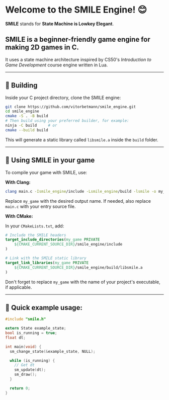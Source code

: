 # Welcome to the SMILE Engine! 😊

**SMILE** stands for **State Machine is Lowkey Elegant**.

## SMILE is a beginner-friendly game engine for making 2D games in C.

It uses a state machine architecture inspired by CS50's _Introduction to Game Development_ course engine written in Lua.

---

## 🔧 Building

Inside your C project directory, clone the SMILE engine:

```zsh
git clone https://github.com/vitorbetmann/smile_engine.git
cd smile_engine
cmake -S . -B build
# Then build using your preferred builder, for example:
ninja -C build     # or
cmake --build build
```

This will generate a static library called `libsmile.a` inside the `build` folder.

---

## 🚀 Using SMILE in your game

To compile your game with SMILE, use:

**With Clang:**

```zsh
clang main.c -Ismile_engine/include -Lsmile_engine/build -lsmile -o my_game
```

Replace `my_game` with the desired output name.
If needed, also replace `main.c` with your entry source file.

**With CMake:**

In your `CMakeLists.txt`, add:

```cmake
# Include the SMILE headers
target_include_directories(my_game PRIVATE
    ${CMAKE_CURRENT_SOURCE_DIR}/smile_engine/include
)

# Link with the SMILE static library
target_link_libraries(my_game PRIVATE
    ${CMAKE_CURRENT_SOURCE_DIR}/smile_engine/build/libsmile.a
)
```

Don't forget to replace `my_game` with the name of your project's executable, if applicable.

---

## 🧪 Quick example usage:

```C
#include "smile.h"

extern State example_state;
bool is_running = true;
float dt;

int main(void) {
  sm_change_state(&example_state, NULL);

  while (is_running) {
    // Get dt
    sm_update(dt);
    sm_draw();
  }

  return 0;
}
```
